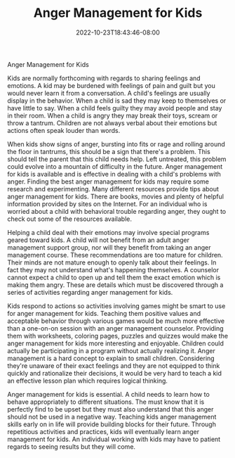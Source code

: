 ﻿---
title: "Anger Management for Kids"
date: 2022-10-23T18:43:46-08:00
description: "anger management Tips for Web Success"
featured_image: "/images/anger management.jpg"
tags: ["anger management"]
---

Anger Management for Kids

Kids are normally forthcoming with regards to sharing feelings and emotions. A kid may be burdened with feelings of pain and guilt but you would never learn it from a conversation. A child's feelings are usually display in the behavior. When a child is sad they may keep to themselves or have little to say. When a child feels guilty they may avoid people and stay in their room. When a child is angry they may break their toys, scream or throw a tantrum. Children are not always verbal about their emotions but actions often speak louder than words.

When kids show signs of anger, bursting into fits or rage and rolling around the floor in tantrums, this should be a sign that there's a problem. This should tell the parent that this child needs help. Left untreated, this problem could evolve into a mountain of difficulty in the future. Anger management for kids is available and is effective in dealing with a child's problems with anger. Finding the best anger management for kids may require some research and experimenting. Many different resources provide tips about anger management for kids. There are books, movies and plenty of helpful information provided by sites on the Internet. For an individual who is worried about a child with behavioral trouble regarding anger, they ought to check out some of the resources available.

Helping a child deal with their emotions may involve special programs geared toward kids. A child will not benefit from an adult anger management support group, nor will they benefit from taking an anger management course. These recommendations are too mature for children. Their minds are not mature enough to openly talk about their feelings. In fact they may not understand what's happening themselves. A counselor cannot expect a child to open up and tell them the exact emotion which is making them angry. These are details which must be discovered through a series of activities regarding anger management for kids. 

Kids respond to actions so activities involving games might be smart to use for anger management for kids. Teaching them positive values and acceptable behavior through various games would be much more effective than a one-on-on session with an anger management counselor. Providing them with worksheets, coloring pages, puzzles and quizzes would make the anger management for kids more interesting and enjoyable. Children could actually be participating in a program without actually realizing it. Anger management is a hard concept to explain to small children. Considering they're unaware of their exact feelings and they are not equipped to think quickly and rationalize their decisions, it would be very hard to teach a kid an effective lesson plan which requires logical thinking.

Anger management for kids is essential. A child needs to learn how to behave appropriately to different situations. The must know that it is perfectly find to be upset but they must also understand that this anger should not be used in a negative way. Teaching kids anger management skills early on in life will provide building blocks for their future. Through repetitious activities and practices, kids will eventually learn anger management for kids. An individual working with kids may have to patient regards to seeing results but they will come.

